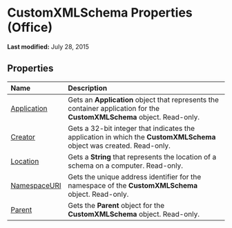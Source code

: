 
# CustomXMLSchema Properties (Office)

 **Last modified:** July 28, 2015


## Properties



|**Name**|**Description**|
|:-----|:-----|
| [Application](7f606125-4168-8d4c-1486-15bf2ef8af2a.md)|Gets an  **Application** object that represents the container application for the **CustomXMLSchema** object. Read-only.|
| [Creator](ceabfabc-81c8-ee20-af58-986c32aee275.md)|Gets a 32-bit integer that indicates the application in which the  **CustomXMLSchema** object was created. Read-only.|
| [Location](0efe9b44-8ad1-bf4d-a5f4-0aeb60457d90.md)|Gets a  **String** that represents the location of a schema on a computer. Read-only.|
| [NamespaceURI](4e156bf1-33e8-d732-b248-51d0f832745a.md)|Gets the unique address identifier for the namespace of the  **CustomXMLSchema** object. Read-only.|
| [Parent](b8eabf69-c09b-6bf2-4b3d-e1a62473fd1d.md)|Gets the  **Parent** object for the **CustomXMLSchema** object. Read-only.|

